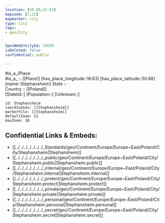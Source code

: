```yaml
---
location: [50.88,16.63] 
mapzoom: [7,12] 
mapmarker: city 
type: City
tags:
- geo/City


SpocWebEntityId: 34558
isDeleted: false
confidential: public

---
```

#is_a_/Place  
#is_a_ :: [[Place]] 
[has_place_longitude::16.63] 
[has_place_latitude::50.88] 
[name::Stephansheim] 
State ::  
Country :: [[Poland]]  
[StateId::] 
[Population::] 
[Unknown::] 


```leaflet
id: Stephansheim
coordinates: [[Stephansheim]] 
markerFile: [[Stephansheim]] 
defaultZoom: 11 
maxZoom: 18
```


## Confidential Links & Embeds: 
- [[../../../../../../../_Standards/geo/Continent/Europe/Europe~East/Poland/City/Stephansheim|Stephansheim]] 
- [[../../../../../../../_public/geo/Continent/Europe/Europe~East/Poland/City/Stephansheim.public|Stephansheim.public]] 
- [[../../../../../../../_internal/geo/Continent/Europe/Europe~East/Poland/City/Stephansheim.internal|Stephansheim.internal]] 
- [[../../../../../../../_protect/geo/Continent/Europe/Europe~East/Poland/City/Stephansheim.protect|Stephansheim.protect]] 
- [[../../../../../../../_private/geo/Continent/Europe/Europe~East/Poland/City/Stephansheim.private|Stephansheim.private]] 
- [[../../../../../../../_personal/geo/Continent/Europe/Europe~East/Poland/City/Stephansheim.personal|Stephansheim.personal]] 
- [[../../../../../../../_secret/geo/Continent/Europe/Europe~East/Poland/City/Stephansheim.secret|Stephansheim.secret]] 
